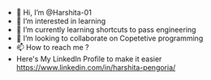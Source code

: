 - 👋 Hi, I’m @Harshita-01
- 👀 I’m interested in learning
- 🌱 I’m currently learning shortcuts to pass engineering
- 💞️ I’m looking to collaborate on Copetetive programming
- 📫 How to reach me ?
- Here's My LinkedIn Profile to make it easier  https://www.linkedin.com/in/harshita-pengoria/

<!---
Harshita-01/Harshita-01 is a ✨ special ✨ repository because its `README.md` (this file) appears on your GitHub profile.
You can click the Preview link to take a look at your changes.
--->
